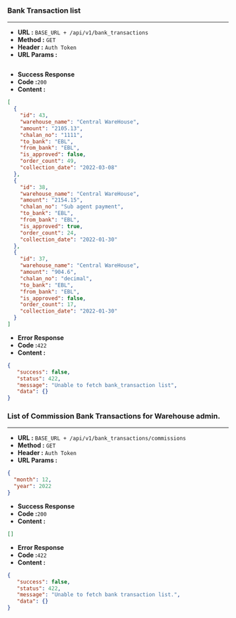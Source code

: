 ### Bank Transaction list
___

* **URL :** `BASE_URL + /api/v1/bank_transactions`
* **Method :** `GET`
* **Header :** `Auth Token`
* **URL Params :**

```json
```
* **Success Response**
* **Code :**`200`
* **Content :**
```json
[
  {
    "id": 43,
    "warehouse_name": "Central WareHouse",
    "amount": "2105.13",
    "chalan_no": "1111",
    "to_bank": "EBL",
    "from_bank": "EBL",
    "is_approved": false,
    "order_count": 49,
    "collection_date": "2022-03-08"
  },
  {
    "id": 38,
    "warehouse_name": "Central WareHouse",
    "amount": "2154.15",
    "chalan_no": "Sub agent payment",
    "to_bank": "EBL",
    "from_bank": "EBL",
    "is_approved": true,
    "order_count": 24,
    "collection_date": "2022-01-30"
  },
  {
    "id": 37,
    "warehouse_name": "Central WareHouse",
    "amount": "904.6",
    "chalan_no": "decimal",
    "to_bank": "EBL",
    "from_bank": "EBL",
    "is_approved": false,
    "order_count": 17,
    "collection_date": "2022-01-30"
  }
]
```
* **Error Response**
* **Code :**`422`
* **Content :**
```json
{
   "success": false,
   "status": 422,
   "message": "Unable to fetch bank_transaction list",
   "data": {}
}
```
### List of Commission Bank Transactions for Warehouse admin.
___

* **URL :** `BASE_URL + /api/v1/bank_transactions/commissions`
* **Method :** `GET`
* **Header :** `Auth Token`
* **URL Params :**

```json
{
  "month": 12,
  "year": 2022
}
```
* **Success Response**
* **Code :**`200`
* **Content :**
```json
[]
```
* **Error Response**
* **Code :**`422`
* **Content :**
```json
{
   "success": false,
   "status": 422,
   "message": "Unable to fetch bank transaction list.",
   "data": {}
}
```

